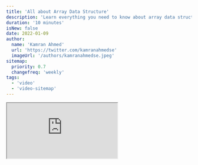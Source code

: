 ```yaml
---
title: 'All about Array Data Structure'
description: 'Learn everything you need to know about array data structure'
duration: '10 minutes'
isNew: false
date: 2022-01-09
author:
  name: 'Kamran Ahmed'
  url: 'https://twitter.com/kamranahmedse'
  imageUrl: '/authors/kamranahmedse.jpeg'
sitemap:
  priority: 0.7
  changefreq: 'weekly'
tags:
  - 'video'
  - 'video-sitemap'
---
```


<iframe class="w-full aspect-video mb-5" src="https://www.youtube.com/embed/QJNwK2uJyGs" title="Array Data Structure"></iframe>
